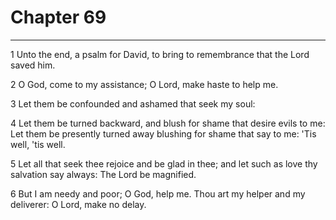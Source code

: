 # Chapter 69

***

1 Unto the end, a psalm for David, to bring to remembrance that the Lord saved him.

2 O God, come to my assistance; O Lord, make haste to help me.

3 Let them be confounded and ashamed that seek my soul:

4 Let them be turned backward, and blush for shame that desire evils to me: Let them be presently turned away blushing for shame that say to me: 'Tis well, 'tis well.

5 Let all that seek thee rejoice and be glad in thee; and let such as love thy salvation say always: The Lord be magnified.

6 But I am needy and poor; O God, help me. Thou art my helper and my deliverer: O Lord, make no delay.

